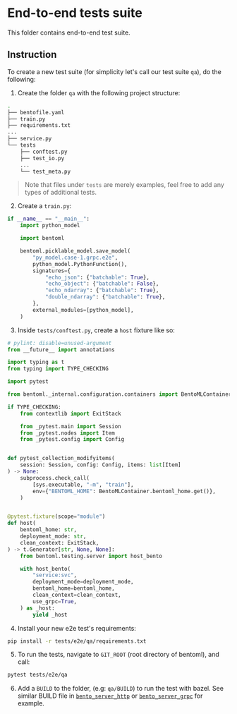 # End-to-end tests suite

This folder contains end-to-end test suite.

## Instruction

To create a new test suite (for simplicity let's call our test suite `qa`), do the following:

1. Create the folder `qa` with the following project structure:

```bash
.
├── bentofile.yaml
├── train.py
├── requirements.txt
...
├── service.py
└── tests
    ├── conftest.py
    ├── test_io.py
    ...
    └── test_meta.py
```

> Note that files under `tests` are merely examples, feel free to add any types of
> additional tests.

2. Create a `train.py`:

```python
if __name__ == "__main__":
    import python_model

    import bentoml

    bentoml.picklable_model.save_model(
        "py_model.case-1.grpc.e2e",
        python_model.PythonFunction(),
        signatures={
            "echo_json": {"batchable": True},
            "echo_object": {"batchable": False},
            "echo_ndarray": {"batchable": True},
            "double_ndarray": {"batchable": True},
        },
        external_modules=[python_model],
    )
```

3. Inside `tests/conftest.py`, create a `host` fixture like so:

```python
# pylint: disable=unused-argument
from __future__ import annotations

import typing as t
from typing import TYPE_CHECKING

import pytest

from bentoml._internal.configuration.containers import BentoMLContainer

if TYPE_CHECKING:
    from contextlib import ExitStack

    from _pytest.main import Session
    from _pytest.nodes import Item
    from _pytest.config import Config


def pytest_collection_modifyitems(
    session: Session, config: Config, items: list[Item]
) -> None:
    subprocess.check_call(
        [sys.executable, "-m", "train"],
        env={"BENTOML_HOME": BentoMLContainer.bentoml_home.get()},
    )


@pytest.fixture(scope="module")
def host(
    bentoml_home: str,
    deployment_mode: str,
    clean_context: ExitStack,
) -> t.Generator[str, None, None]:
    from bentoml.testing.server import host_bento

    with host_bento(
        "service:svc",
        deployment_mode=deployment_mode,
        bentoml_home=bentoml_home,
        clean_context=clean_context,
        use_grpc=True,
    ) as _host:
        yield _host
```

4. Install your new e2e test's requirements:

```bash
pip install -r tests/e2e/qa/requirements.txt
```

5. To run the tests, navigate to `GIT_ROOT` (root directory of bentoml), and call:

```bash
pytest tests/e2e/qa
```

6. Add a `BUILD` to the folder, (e.g: `qa/BUILD`) to run the test with bazel.
See similar BUILD file in [`bento_server_http`](`./bento_server_http/BUILD`) or [`bento_server_grpc`](./bento_server_grpc/BUILD) for example.
